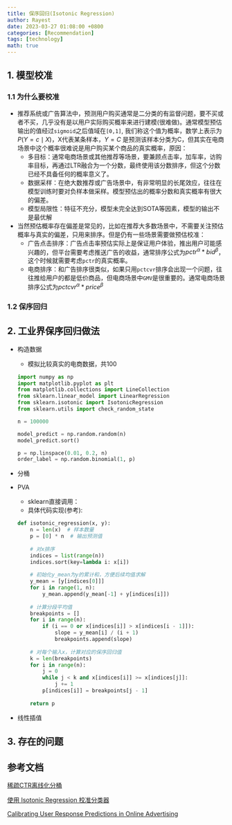 ```yaml
---
title: 保序回归(Isotonic Regression)
author: Rayest
date: 2023-03-27 01:08:00 +0800
categories: [Recommendation]
tags: [technology]
math: true
---
```


## 1. __模型校准__
### 1.1 为什么要校准
- 推荐系统或广告算法中，预测用户购买通常是二分类的有监督问题，要不买或者不买，几乎没有是以用户实际购买概率来进行建模(很难做)。通常模型预估输出的值经过`sigmoid`之后值域在`[0,1]`, 我们称这个值为概率，数学上表示为 $P(Y=c \mid X)$，X代表某条样本，$Y=C$ 是预测该样本分类为C，但其实在电商场景中这个概率很难说是用户购买某个商品的真实概率，原因：
  - 多目标：通常电商场景或其他推荐等场景，要兼顾点击率，加车率，访购率目标，再通过LTR融合为一个分数，最终使用该分数排序，但这个分数已经不具备任何的概率意义了。
  - 数据采样：在绝大数推荐或广告场景中，有非常明显的长尾效应，往往在模型训练时要对负样本做采样。模型预估出的概率分数和真实概率有很大的偏差。
  - 模型局限性：特征不充分，模型未完全达到SOTA等因素，模型的输出不是最优解
- 当然预估概率存在偏差是常见的，比如在推荐大多数场景中，不需要关注预估概率与真实的偏差，只用来排序。但是仍有一些场景需要做预估校准：
  - 广告点击排序：广告点击率预估实际上是保证用户体验，推出用户可能感兴趣的，但平台需要考虑推送广告的收益，通常排序公式为$pctr^\alpha * bid^\beta$，这个时候就需要考虑`pctr`的真实概率。
  - 电商排序：和广告排序很类似，如果只用`pctcvr`排序会出现一个问题，往往推给用户的都是低价商品，但电商场景中`GMV`是很重要的。通常电商场景排序公式为$pctcvr^\alpha * price^\beta$


### 1.2 保序回归


## 2. __工业界保序回归做法__

- 构造数据
  - 模拟比较真实的电商数据，共100
  
  ```python
  import numpy as np
  import matplotlib.pyplot as plt
  from matplotlib.collections import LineCollection
  from sklearn.linear_model import LinearRegression
  from sklearn.isotonic import IsotonicRegression
  from sklearn.utils import check_random_state

  n = 100000

  model_predict = np.random.random(n)
  model_predict.sort()

  p = np.linspace(0.01, 0.2, n)
  order_label = np.random.binomial(1, p)
  ```

- 分桶
- PVA
  - sklearn直接调用：
  - 具体代码实现(参考):
  ```python
  def isotonic_regression(x, y):
      n = len(x)  # 样本数量
      p = [0] * n  # 输出预测值
      
      # 对x排序
      indices = list(range(n))
      indices.sort(key=lambda i: x[i])
      
      # 初始化y_mean为y的累计和，方便后续均值求解
      y_mean = [y[indices[0]]]
      for i in range(1, n):
          y_mean.append(y_mean[-1] + y[indices[i]])
          
      # 计算分段平均值
      breakpoints = []
      for i in range(n):
          if (i == 0 or x[indices[i]] > x[indices[i - 1]]):
              slope = y_mean[i] / (i + 1)
              breakpoints.append(slope)
      
      # 对每个输入x，计算对应的保序回归值
      k = len(breakpoints)
      for i in range(n):
          j = 0
          while j < k and x[indices[i]] >= x[indices[j]]:
              j += 1
          p[indices[i]] = breakpoints[j - 1]
          
      return p
  ```
- 线性插值


## 3. __存在的问题__


## 参考文档
[稀疏CTR离线化分桶](https://zhuanlan.zhihu.com/p/450221388)

[使用 Isotonic Regression 校准分类器](http://vividfree.github.io/%E6%9C%BA%E5%99%A8%E5%AD%A6%E4%B9%A0/2015/12/21/classifier-calibration-with-isotonic-regression)

[Calibrating User Response Predictions in Online Advertising](/assets/files/sub_214.pdf)